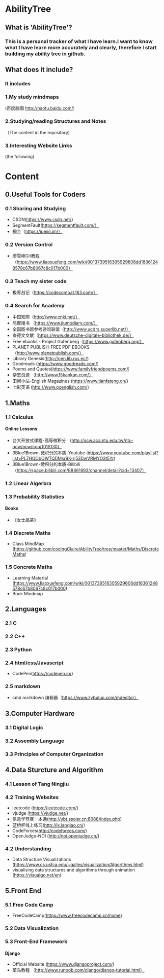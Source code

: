 # AbilityTree
## What is 'AbilityTree'?
### This is a personal tracker of what I have learn.I want to know what I have learn more accurately and clearly, therefore I start building my ability tree in github.
## What does it include?
### It includes 
### 1.My study mindmaps
(百度脑图 http://naotu.baidu.com/)
### 2.Studying/reading Structures and Notes
（The content in the repository)
### 3.Interesting Website Links
(the following)

# Content
## 0.Useful Tools for Coders
### 0.1 Sharing and Studying
* CSDN(https://www.csdn.net/)
* SegmentFault(https://segmentfault.com/）
* 掘金（https://juejin.im/）
### 0.2 Version Control
* 廖雪峰Git教程 
（https://www.liaoxuefeng.com/wiki/0013739516305929606dd18361248578c67b8067c8c017b000）
### 0.3 Teach my sister code
* 极客战记（https://codecombat.163.com/）
### 0.4 Search for Academy
* 中国知网（http://www.cnki.net/）
* 鸠摩搜书 （https://www.jiumodiary.com/）
* 全国图书馆参考咨询联盟（http://www.ucdrs.superlib.net/）
* 查德文文献（https://www.deutsche-digitale-bibliothek.de/）
* Free ebooks - Project Gutenberg（https://www.gutenberg.org/）
* PLANET PUBLISH-FREE PDF EBOOKS
（http://www.planetpublish.com/）
* Library Genesis(http://gen.lib.rus.ec/)
* Goodreads (https://www.goodreads.com/)
* Poems and Quotes(https://www.familyfriendpoems.com/)
* 杂志资源 （http://www.15kankan.com/）
* 田间小站-English Magazines (https://www.tianfateng.cn/)
* 七彩英语 (http://www.qcenglish.com/)



## 1.Maths
### 1.1 Calculus
#### Online Lessons
* 台大开放式课程-高等微积分 （http://ocw.aca.ntu.edu.tw/ntu-ocw/ocw/cou/101S130）
* 3Blue1Brown-微积分的本质-Youtube
   (https://www.youtube.com/playlist?list=PLZHQObOWTQDMsr9K-rj53DwVRMYO3t5Yr)
* 3Blue1Brown-微积分的本质-Bilibili
   （https://space.bilibili.com/88461692/channel/detail?cid=13407）
### 1.2 Linear Algerbra
### 1.3 Probability Statistics
#### Books
* 《女士品茶》

### 1.4 Discrete Maths
* Class MindMap
(https://github.com/codingClaire/AbilityTree/tree/master/Maths/DiscreteMaths)
### 1.5 Concrete Maths
* Learning Material
(https://www.liaoxuefeng.com/wiki/0013739516305929606dd18361248578c67b8067c8c017b000)
* Book Mindmap


## 2.Languages
### 2.1 C
### 2.2 C++
### 2.3 Python
### 2.4 html/css/Javascript
* CodePen(https://codepen.io/)
### 2.5 markdown
* cmd markdown 编辑器（https://www.zybuluo.com/mdeditor）

## 3.Computer Hardware
### 3.1 Digital Logic
### 3.2 Assembly Language
### 3.3 Principles of Computer Organization 

## 4.Data Sturcture and Algorithm
### 4.1  Lesson of Tang Ningjiu
### 4.2  Training Websites  
* leetcode (https://leetcode.com/)
* vjudge (https://vjudge.net/)
* 信息学竞赛一本通(http://ybt.ssoier.cn:8088/index.php)
* 蓝桥杯线上练习(http://lx.lanqiao.cn/)
* CodeForces(http://codeforces.com/)
* OpenJudge-NOI (http://noi.openjudge.cn/)
### 4.2 Understanding
* Data Structure Visualizations
(https://www.cs.usfca.edu/~galles/visualization/Algorithms.html)
* visualising data structures and algorithms through animation 
(https://visualgo.net/en)

## 5.Front End
### 5.1 Free Code Camp

* FreeCodeCamp(https://www.freecodecamp.cn/home)
### 5.2 Data Visualization

### 5.3 Front-End Framework
#### Django
* Official Website (https://www.djangoproject.com/)
* 菜鸟教程 （http://www.runoob.com/django/django-tutorial.html）



